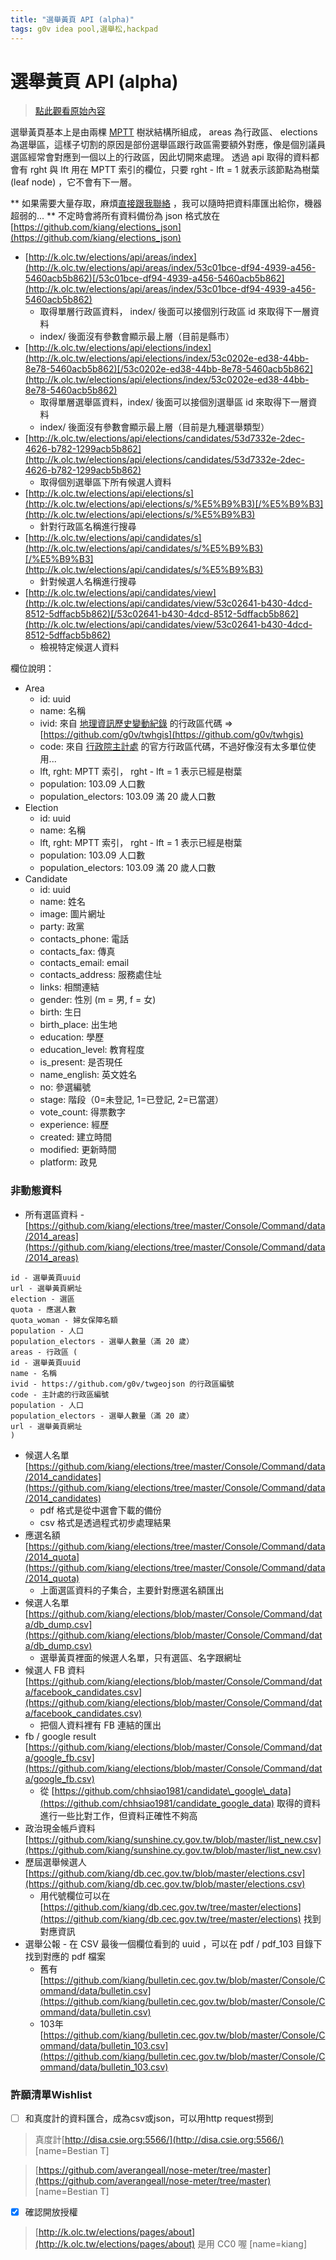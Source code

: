 ```yaml
---
title: "選舉黃頁 API (alpha)"
tags: g0v idea pool,選舉松,hackpad
---
```


# 選舉黃頁 API (alpha)

> [點此觀看原始內容](https://g0v.hackpad.tw/y3IHgVIYYSY)


選舉黃頁基本上是由兩棵 [MPTT](http://www.sitepoint.com/hierarchical-data-database-2/) 樹狀結構所組成， areas 為行政區、 elections 為選舉區，這樣子切割的原因是部份選舉區跟行政區需要額外對應，像是個別議員選區經常會對應到一個以上的行政區，因此切開來處理。 透過 api 取得的資料都會有 rght 與 lft 用在 MPTT 索引的欄位，只要 rght - lft = 1 就表示該節點為樹葉 (leaf node) ，它不會有下一層。

\*\* 如果需要大量存取，麻煩[直接跟我聯絡](http://k.olc.tw/%E8%81%AF%E7%B5%A1%E6%98%8E%E5%AE%97/) ，我可以隨時把資料庫匯出給你，機器超弱的...
\*\* 不定時會將所有資料備份為 json 格式放在 [https://github.com/kiang/elections_json](https://github.com/kiang/elections_json)

- [http://k.olc.tw/elections/api/areas/index](http://k.olc.tw/elections/api/areas/index/53c01bce-df94-4939-a456-5460acb5b862)[/53c01bce-df94-4939-a456-5460acb5b862](http://k.olc.tw/elections/api/areas/index/53c01bce-df94-4939-a456-5460acb5b862)
    - 取得單層行政區資料， index/ 後面可以接個別行政區 id 來取得下一層資料
    - index/ 後面沒有參數會顯示最上層（目前是縣市）
- [http://k.olc.tw/elections/api/elections/index](http://k.olc.tw/elections/api/elections/index/53c0202e-ed38-44bb-8e78-5460acb5b862)[/53c0202e-ed38-44bb-8e78-5460acb5b862](http://k.olc.tw/elections/api/elections/index/53c0202e-ed38-44bb-8e78-5460acb5b862)
    - 取得單層選舉區資料，index/ 後面可以接個別選舉區 id 來取得下一層資料
    - index/ 後面沒有參數會顯示最上層（目前是九種選舉類型）
- [http://k.olc.tw/elections/api/elections/candidates/53d7332e-2dec-4626-b782-1299acb5b862](http://k.olc.tw/elections/api/elections/candidates/53d7332e-2dec-4626-b782-1299acb5b862)
    - 取得個別選舉區下所有候選人資料
- [http://k.olc.tw/elections/api/elections/s](http://k.olc.tw/elections/api/elections/s/%E5%B9%B3)[/%E5%B9%B3](http://k.olc.tw/elections/api/elections/s/%E5%B9%B3)
    - 針對行政區名稱進行搜尋
- [http://k.olc.tw/elections/api/candidates/s](http://k.olc.tw/elections/api/candidates/s/%E5%B9%B3)[/%E5%B9%B3](http://k.olc.tw/elections/api/candidates/s/%E5%B9%B3)
    - 針對候選人名稱進行搜尋
- [http://k.olc.tw/elections/api/candidates/view](http://k.olc.tw/elections/api/candidates/view/53c02641-b430-4dcd-8512-5dffacb5b862)[/53c02641-b430-4dcd-8512-5dffacb5b862](http://k.olc.tw/elections/api/candidates/view/53c02641-b430-4dcd-8512-5dffacb5b862)
    - 檢視特定候選人資料

欄位說明：
- Area
    - id: uuid
    - name: 名稱
    - ivid: 來自 [地理資訊歷史變動紀錄](https://hackpad.com/gOc6ibdldTC) 的行政區代碼 =\> [https://github.com/g0v/twhgis](https://github.com/g0v/twhgis)
    - code: 來自 [行政院主計處](http://www.dgbas.gov.tw/ct.asp?xItem=951&ctNode=5485) 的官方行政區代碼，不過好像沒有太多單位使用...
    - lft, rght: MPTT 索引， rght - lft = 1 表示已經是樹葉
    - population: 103.09 人口數
    - population_electors: 103.09 滿 20 歲人口數
- Election
    - id: uuid
    - name: 名稱
    - lft, rght: MPTT 索引， rght - lft = 1 表示已經是樹葉
    - population: 103.09 人口數
    - population_electors: 103.09 滿 20 歲人口數
- Candidate
    - id: uuid
    - name: 姓名
    - image: 圖片網址
    - party: 政黨
    - contacts_phone: 電話
    - contacts_fax: 傳真
    - contacts_email: email
    - contacts_address: 服務處住址
    - links: 相關連結
    - gender: 性別 (m = 男, f = 女)
    - birth: 生日
    - birth_place: 出生地
    - education: 學歷
    - education_level: 教育程度
    - is_present: 是否現任
    - name_english: 英文姓名
    - no: 參選編號
    - stage: 階段（0=未登記, 1=已登記, 2=已當選）
    - vote_count: 得票數字
    - experience: 經歷
    - created: 建立時間
    - modified: 更新時間
    - platform: 政見

### 非動態資料

- 所有選區資料 \- [https://github.com/kiang/elections/tree/master/Console/Command/data/2014_areas](https://github.com/kiang/elections/tree/master/Console/Command/data/2014_areas)
```
id - 選舉黃頁uuid
url - 選舉黃頁網址
election - 選區
quota - 應選人數
quota_woman - 婦女保障名額
population - 人口
population_electors - 選舉人數量（滿 20 歲）
areas - 行政區 (
id - 選舉黃頁uuid
name - 名稱
ivid - https://github.com/g0v/twgeojson 的行政區編號
code - 主計處的行政區編號
population - 人口
population_electors - 選舉人數量（滿 20 歲）
url - 選舉黃頁網址
)
```
- 候選人名單 [https://github.com/kiang/elections/tree/master/Console/Command/data/2014_candidates](https://github.com/kiang/elections/tree/master/Console/Command/data/2014_candidates)
    - pdf 格式是從中選會下載的備份
    - csv 格式是透過程式初步處理結果
- 應選名額 [https://github.com/kiang/elections/tree/master/Console/Command/data/2014_quota](https://github.com/kiang/elections/tree/master/Console/Command/data/2014_quota)
    - 上面選區資料的子集合，主要針對應選名額匯出
- 候選人名單 [https://github.com/kiang/elections/blob/master/Console/Command/data/db_dump.csv](https://github.com/kiang/elections/blob/master/Console/Command/data/db_dump.csv)
    - 選舉黃頁裡面的候選人名單，只有選區、名字跟網址
- 候選人 FB 資料 [https://github.com/kiang/elections/blob/master/Console/Command/data/facebook_candidates.csv](https://github.com/kiang/elections/blob/master/Console/Command/data/facebook_candidates.csv)
    - 把個人資料裡有 FB 連結的匯出
- fb / google result [https://github.com/kiang/elections/blob/master/Console/Command/data/google_fb.csv](https://github.com/kiang/elections/blob/master/Console/Command/data/google_fb.csv)
    - 從 [https://github.com/chhsiao1981/candidate\_google\_data](https://github.com/chhsiao1981/candidate_google_data) 取得的資料進行一些比對工作，但資料正確性不夠高
- 政治現金帳戶資料 [https://github.com/kiang/sunshine.cy.gov.tw/blob/master/list_new.csv](https://github.com/kiang/sunshine.cy.gov.tw/blob/master/list_new.csv)
- 歷屆選舉候選人 [https://github.com/kiang/db.cec.gov.tw/blob/master/elections.csv](https://github.com/kiang/db.cec.gov.tw/blob/master/elections.csv)
    - 用代號欄位可以在 [https://github.com/kiang/db.cec.gov.tw/tree/master/elections](https://github.com/kiang/db.cec.gov.tw/tree/master/elections) 找到對應資訊
- 選舉公報 \- 在 CSV 最後一個欄位看到的 uuid ，可以在 pdf / pdf_103 目錄下找到對應的 pdf 檔案
    - 舊有 [https://github.com/kiang/bulletin.cec.gov.tw/blob/master/Console/Command/data/bulletin.csv](https://github.com/kiang/bulletin.cec.gov.tw/blob/master/Console/Command/data/bulletin.csv)
    - 103年 [https://github.com/kiang/bulletin.cec.gov.tw/blob/master/Console/Command/data/bulletin_103.csv](https://github.com/kiang/bulletin.cec.gov.tw/blob/master/Console/Command/data/bulletin_103.csv)

### 許願清單Wishlist



- [ ] 和真度計的資料匯合，成為csv或json，可以用http request撈到
> 真度計[http://disa.csie.org:5566/](http://disa.csie.org:5566/)
> [name=Bestian T]

> [https://github.com/averangeall/nose-meter/tree/master](https://github.com/averangeall/nose-meter/tree/master)
> [name=Bestian T]


- [x] 確認開放授權
> [http://k.olc.tw/elections/pages/about](http://k.olc.tw/elections/pages/about) 是用 CC0 喔
> [name=kiang]




